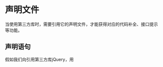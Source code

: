 # 声明文件

当使用第三方库时，需要引用它的声明文件，才能获得对应的代码补全、接口提示等功能。

## 声明语句

假如我们向引用第三方库jQuery，用<script>标签全局引入对应的 js 文件，然后就能直接使用全局变量`$`或者`jQuery`了。比如获取一个id为`foo`的元素：

```javascript
$('#foo')
// or
jQuery('#foo')
```

但是在TS中，编译器并不知道`$` 和 `jQuery`是什么东西，所以需要我们用`declare var` 定义 `jQuery` 这个全局变量的类型。

```typescript
declare var jQuery: (selector: string) => any;

jQuery('#foo');
```

`declare var` 声明全局变量。但它并没有声明一个真的变量，只是定义了某个全局变量的类型。它仅仅会用于编译时的检查，在编译结果中会被删除。

## 声明文件

在TypeScript的项目中，声明语句会被放在一个单独的文件中，这个文件就是声明文件。声明文件只定义变量的类型，不能定义具体的实现。

### 第三方声明文件

在使用第三方库的时候，TS预先并不知道库的类型，如果这个库刚好提供了预先定义好的声明文件，我们就可以直接使用。

社区也提供了 `@types  `，一个管理第三方库的声明文件的模块。比如`jQuery`没有预先定义好的声明文件，但npm社区提供了`@types/jQuery`，直接安装`jQuery`的声明模块，不用任何配置即可上手开发。

```
$npm install @types/jQuery --save-dev
```

## 书写声明文件

若一个第三方库既没有预先定义好的声明文件，`@types`也没有对应的声明模块，则要求我们自己书写第三方声明文件，建议声明文件和其他文件一样，放在src目录下，声明文件的后缀名必须是`.d.ts`。

引用第三方库的方式有以下几种

1. 全局变量（通过<script>标签引入，直接注入全局变量）
2. 通过npm包引入（通过`import foo from 'foo'`引入，符合ES6模块规范）
3. UMD库引入（既可以通过<script>标签引入，也可以通过import语句引入）
4. 扩展全局变量（通过<script>标签引入，直接改变全局变量的结构）
5. 通过npm包或者UMD库扩展全局变量（通过<script>标签或者import语句改变全局变量的结构）
6. 模块插件（通过import语句引入，直接改变另一个模块的结构）

### 全局变量

全局变量的定义的主要用到的语法如下：

```
declare var
declare function
declare class
declare enum
declare namespace
type/interface
```

**declare var**

`declare var` 定义全局变量的类型，也可以用`declare let`、`declare const`定义。这三者之间的区别与`var、let、const`之间的区别是一样的，不作赘余。

```
declare var jQuery: (selector: string) => any;
```

**declare function**

`declare function` 定义全局函数的类型。

```
declare function jQuery(selector: string): any;
```

使用：

```
jQuery('.class');
```

`declare function` 也支持函数重载：

```
declare function jQuery(selector: string): any;
declare function jQuery(domReadyCallback: () => any): any;
```

**declare class**

当一个全局变量是类时，用`declare class`定义。

```
declare class Animal {
    name: string; 
    constructor(name: string);
    sayHello: (name: string) => string
} 
```

**declare enum**

当一个全局变量是枚举类型时，用`declare enum`，全局的枚举有一个更专业的说法：外部枚举。

```
declare enum Direction {
    Up,
    Down,
    left,
    Right
}
```

**declare namespace**

`declare namespace` 用于定义一个含有子属性的全局对象。namespace是**命名空间**的意思。

> 说一下我理解的命名空间：在项目中有一条不鼓励的做法就是定义过多的全局变量。因为这很容易导致命名冲突。更为优雅的做法是，用命名空间的思想，把原本要定义全局变量，用一个全局对象包裹起来，这样做不仅避免了命名冲突，而且更容易找到变量的出处。

在`declare namespace`的内部，直接用function关键字定义函数即可，同理，和普通的变量声明一样，直接用let、const、class定义属性：

```
declare namespace jQuery {
   function ajax(url: string, setting?: any): any;
   const version: number;
   class Event {
       blur(eventType): void
   }
}
```

命名空间还可以嵌套：

```
declare namespace jQuery {
   function ajax(url: string, setting?: any): any;
    namespace fn {
       function extend(object: any): void;
   }
}
```

**interface/type**

在全局变量声明接口和类型别名和在其他地方一样，这里不赘余了。

**声明合并**

jQuery既是函数，也是全局对象，所以可以重复把jQuery声明为不同类型，编译器会不冲突地把声明语句合并：

```
declare namespace jQuery {
   function ajax(url: string, setting?: any): any;
    namespace fn {
       function extend(object: any): void;
   }
}
declare function jQuery(selector: string): any;
```

### npm包

为npm包书写声明文件之前，首先需要检查npm包是否自带声明文件。npm包的声明文件一般存在于两个地方：

- 查找npm包是否存在index.d.ts文件，或者package.json是否有types字段
- 尝试安装@types/packageName声明模块，确定是否有已发布到@types上的声明文件。

如果这两个地方都没有，则需要我们自己书写声明文件。书写声明文件的方法同样有两种：

- 声明文件的路径如下：`node_modules/@types/packageName/index.d.ts` 。这个声明文件不会保存到Git，不推荐这种方式，一般只供本地开发测试使用。
- 在项目目录新增声明文件：`types/packageName/index.d.ts`，再在tsconfig.json配置`paths`和`baseUrl`

为npm包书写声明文件的语法：

```
export 
export default
export namespace
export =
```

**export**

npm包的声明文件和全局变量的声明文件有很大区别。在npm包的声明文件中，declare声明的不再是一个全局变量的类型，而是一个局部变量的类型。用export关键字导出声明类型之后，必须要在对应的文件先用`import {} from packageName`语句引入，才能应用这个包。

```typescript
export const foo: string;

export function point(x:number, y: number): any;

export enum Direction {
    left,
    right,
    up,
    down
}
```

引入：

```
import { foo, point, Direction } from "packageName";
```

**declare 和 export混用**

先用declare预先定义好需要导出的类型声明，再用export一次导出。这种做法和用export分多次导出是等价的。

```typescript
declare const foo: string;

declare function point(x:number, y: number): any;

declare enum Direction {
    left,
    right,
    up,
    down
}

export {
    foo,
    point,
    Direction
}
```

**export namespace**

export namespace用来导出一个含有子属性的对象。用export namespace导出的对象，在对应的文件用`import {} from packageName`导入即可

```typescript
export namespace point {
	const x: number;
  const y: number;
  function toString(x: number, y: number): string;
}
```

引入

```typescript
import { point}  from 'point';
```

**export default**

`export default`表示默认导出。和ES6的`export default`用法一样。只有function、class和interface可以直接默认导出。其他类型要先定义好，在用export default默认导出。

```typescript
export default function point(x: number, y: number): number
```

**export =**

在CommonJS规范中，这样导出一个模块：

```javascript
// 整体导出
module.exports = foo;
// 单个单出
exports.bar = bar;
```

在TS，除了CommonJS规范原本的导入方式，还有2种TS为了同时兼容AMD规范和CommonJS规范创建的新语法：

```typescript
// CommonJS规范，const ... = require
// 整体导入
const foo = require('foo');
// 单个导入
const bar = require('foo').bar;

// ts 新增， import ... from ...,针对整体导入需要用到 import * as ... from ...
import * as foo from 'foo';
import {bar} from 'foo';

//ts 新增，import ... = require(TS推荐)
import foo = require('foo');
// 单个导入
import bar = foo.bar;
```

对于这种使用CommonJS规范的库，要用到`export=`导出声明的类型：

```typescript
export = foo
declare function foo(): string;
declare namespace foo {
  const bar: number
}
```

### UMD库

既可以通过<script>标签引入，也可以通过import语句引入的库称为UMD库。相比引入npm包，它的声明文件需要多定义一个全局变量。为了解决这个问题，TS创建了新的语法 `export as namespace`：

```typescript
export as namespace foo;
export = foo;

declare function foo(): string;
declare namespace foo {
  const bar: number
}
```

`export as namespace`也可以和`export defaut`结合使用

```typescript
export as namespace foo;
export.default = foo;

declare function foo(): string;
declare namespace foo {
  const bar: number
}
```

### 直接扩展全局变量

有些第三方库直接扩展了全局变量，这是就需要扩展全局变量的类型：

```typescript
interface String {
  sayHello(): void;
}
'str'.sayHello();
```

通过声明合并，直接用`interface String`就可以给`String`添加属性或者方法了。

也可以通过declare namespace给已有命名空间添加类型声明：

```typescript
declare namespace jQuery {
    interface customOptions {
        bar: string
    }
}

interface jQueryStatic {
    foo(option: jQuery.customOptions): string
}
```

#### 在npm包或者UMD库中扩展全局变量

如果引入npm包或者UMD库会扩展全局变量，则需要在声明文件中用`declare global`扩展全局变量的类型。

``` typescript
declare global {
  interface String {
    sayHello(): void;
  }
}
export {}


'str'.sayHello();
```

注意此声明文件需要导出一个空对象，用来告诉编译器这是一个模块的声明文件，而不是全局变量的声明文件。

### 模块插件

有时导入一个模块，会改变另一个原有模块的结构。TS提供了`declare module`扩展一个原有模块的类型。在扩展原有模块的类型之前，需要先引入一下原有模块：

```typescript
import * as moment from 'moment';

declare moment {
  export function foo(): moment.CalendarKey;
}
```

`declare module`也可以在一个文件中一次声明多个模块的类型

```typescript
declare module 'foo' {
  export interface foo {
     foo: string
  }
}

declare module 'bar' {
  export function bar(): string
}
```

### 声明文件中的依赖

有时候一个声明文件需要依赖另一个声明文件的类型。像上面提到的模块插件。有两种情况，可以用三斜线指令代替import关键字导入：

- 书写一个全局变量的声明文件时
- 需要依赖一个全局变量的声明文件时

三斜线后面是xml语法，三斜线只能放在声明文件顶部，前面只能有注释

**全局变量的声明文件**

```
/// <reference types="jQuery" />

declare function foo(option: jQuery.ajax): any
```

**依赖一个全局变量的声明文件**

```
/// <reference types="node" />

declare function foo(p: node.Process): any
```

**拆分声明文件**

当一个声明文件太大时，可以拆分成多个声明文件，然后在一个入口文件中引用，提高代码的可维护性。jQuery的声明文件就是这样：

```
/// <reference types="sizzle" />
/// <reference path="JQueryStatic.d.ts" />
/// <reference path="JQuery.d.ts" />
/// <reference path="misc.d.ts" />
/// <reference path="legacy.d.ts" />

export = jQuery;
```

types用于声明对另一个库的依赖。path用于声明对另一个文件的依赖

### 自动生成声明文件

如果项目的源码是ts写的，在使用tsc命令把ts文件生成js文件时，可以通过配置tsconfig.json文件的declaration选项，自动生成后缀名为`.d.ts`。在命令行加上 `--declaration`也可以自动生成声明文件。下面以tsconfig.json配置为例说明：

```
{
  "compilerOptions": {
    "module": "commonjs",
    "outDir": "lib",
    "declaration": true
  }
}
```

上面文件配置的意思是，使用`tsc`命令编译好的js文件会输出到lib文件夹下面。`declaration`为`true`表示会根据ts文件自动生成声明文件并且输出到lib文件夹。

假设有个项目，编译后的项目目录如下：

```
/path/to/project
├── lib
|  ├── bar
|  |  ├── index.d.ts
|  |  └── index.js
|  ├── index.d.ts
|  └── index.js
├── src
|  ├── bar
|  |  └── index.ts
|  └── index.ts
├── package.json
└── tsconfig.json
```

自动生成的声明文件会保持跟源代码一样的代码结构，只保留类型的声明，而省去具体的实现。

## 发布声明文件

写好声明文件之后，下一步是需要将它发布出去。有两种方式，推荐使用第一种

- 将声明文件和源码放在一起
- 将声明文件发布到@types



